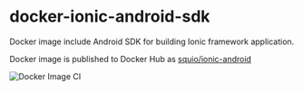 # docker-ionic-android-sdk
Docker image include Android SDK for building Ionic framework application.

Docker image is published to Docker Hub as [squio/ionic-android](https://hub.docker.com/r/squio/ionic-android)

![Docker Image CI](https://github.com/squio/docker-ionic-android/workflows/Docker%20Image%20CI/badge.svg?branch=master)


